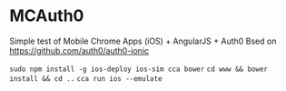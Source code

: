 # MCAuth0
Simple test of Mobile Chrome Apps (iOS) + AngularJS + Auth0
Bsed on https://github.com/auth0/auth0-ionic 

`sudo npm install -g ios-deploy ios-sim cca bower`
`cd www && bower install && cd ..`
`cca run ios --emulate`
